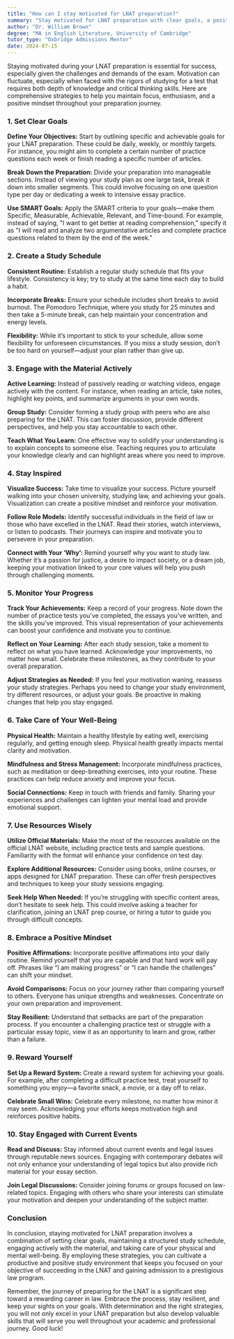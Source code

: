 ```yaml
---
title: "How can I stay motivated for LNAT preparation?"
summary: "Stay motivated for LNAT preparation with clear goals, a positive mindset, and effective study strategies to enhance focus and enthusiasm."
author: "Dr. William Brown"
degree: "MA in English Literature, University of Cambridge"
tutor_type: "Oxbridge Admissions Mentor"
date: 2024-07-15
---
```


Staying motivated during your LNAT preparation is essential for success, especially given the challenges and demands of the exam. Motivation can fluctuate, especially when faced with the rigors of studying for a test that requires both depth of knowledge and critical thinking skills. Here are comprehensive strategies to help you maintain focus, enthusiasm, and a positive mindset throughout your preparation journey.

### 1. Set Clear Goals

**Define Your Objectives:**
Start by outlining specific and achievable goals for your LNAT preparation. These could be daily, weekly, or monthly targets. For instance, you might aim to complete a certain number of practice questions each week or finish reading a specific number of articles. 

**Break Down the Preparation:**
Divide your preparation into manageable sections. Instead of viewing your study plan as one large task, break it down into smaller segments. This could involve focusing on one question type per day or dedicating a week to intensive essay practice. 

**Use SMART Goals:**
Apply the SMART criteria to your goals—make them Specific, Measurable, Achievable, Relevant, and Time-bound. For example, instead of saying, "I want to get better at reading comprehension," specify it as "I will read and analyze two argumentative articles and complete practice questions related to them by the end of the week."

### 2. Create a Study Schedule

**Consistent Routine:**
Establish a regular study schedule that fits your lifestyle. Consistency is key; try to study at the same time each day to build a habit. 

**Incorporate Breaks:**
Ensure your schedule includes short breaks to avoid burnout. The Pomodoro Technique, where you study for 25 minutes and then take a 5-minute break, can help maintain your concentration and energy levels.

**Flexibility:**
While it’s important to stick to your schedule, allow some flexibility for unforeseen circumstances. If you miss a study session, don’t be too hard on yourself—adjust your plan rather than give up.

### 3. Engage with the Material Actively

**Active Learning:**
Instead of passively reading or watching videos, engage actively with the content. For instance, when reading an article, take notes, highlight key points, and summarize arguments in your own words. 

**Group Study:**
Consider forming a study group with peers who are also preparing for the LNAT. This can foster discussion, provide different perspectives, and help you stay accountable to each other.

**Teach What You Learn:**
One effective way to solidify your understanding is to explain concepts to someone else. Teaching requires you to articulate your knowledge clearly and can highlight areas where you need to improve.

### 4. Stay Inspired

**Visualize Success:**
Take time to visualize your success. Picture yourself walking into your chosen university, studying law, and achieving your goals. Visualization can create a positive mindset and reinforce your motivation.

**Follow Role Models:**
Identify successful individuals in the field of law or those who have excelled in the LNAT. Read their stories, watch interviews, or listen to podcasts. Their journeys can inspire and motivate you to persevere in your preparation.

**Connect with Your ‘Why’:**
Remind yourself why you want to study law. Whether it’s a passion for justice, a desire to impact society, or a dream job, keeping your motivation linked to your core values will help you push through challenging moments.

### 5. Monitor Your Progress

**Track Your Achievements:**
Keep a record of your progress. Note down the number of practice tests you've completed, the essays you've written, and the skills you've improved. This visual representation of your achievements can boost your confidence and motivate you to continue.

**Reflect on Your Learning:**
After each study session, take a moment to reflect on what you have learned. Acknowledge your improvements, no matter how small. Celebrate these milestones, as they contribute to your overall preparation.

**Adjust Strategies as Needed:**
If you feel your motivation waning, reassess your study strategies. Perhaps you need to change your study environment, try different resources, or adjust your goals. Be proactive in making changes that help you stay engaged.

### 6. Take Care of Your Well-Being

**Physical Health:**
Maintain a healthy lifestyle by eating well, exercising regularly, and getting enough sleep. Physical health greatly impacts mental clarity and motivation.

**Mindfulness and Stress Management:**
Incorporate mindfulness practices, such as meditation or deep-breathing exercises, into your routine. These practices can help reduce anxiety and improve your focus.

**Social Connections:**
Keep in touch with friends and family. Sharing your experiences and challenges can lighten your mental load and provide emotional support.

### 7. Use Resources Wisely

**Utilize Official Materials:**
Make the most of the resources available on the official LNAT website, including practice tests and sample questions. Familiarity with the format will enhance your confidence on test day.

**Explore Additional Resources:**
Consider using books, online courses, or apps designed for LNAT preparation. These can offer fresh perspectives and techniques to keep your study sessions engaging.

**Seek Help When Needed:**
If you’re struggling with specific content areas, don’t hesitate to seek help. This could involve asking a teacher for clarification, joining an LNAT prep course, or hiring a tutor to guide you through difficult concepts.

### 8. Embrace a Positive Mindset

**Positive Affirmations:**
Incorporate positive affirmations into your daily routine. Remind yourself that you are capable and that hard work will pay off. Phrases like “I am making progress” or “I can handle the challenges” can shift your mindset.

**Avoid Comparisons:**
Focus on your journey rather than comparing yourself to others. Everyone has unique strengths and weaknesses. Concentrate on your own preparation and improvement.

**Stay Resilient:**
Understand that setbacks are part of the preparation process. If you encounter a challenging practice test or struggle with a particular essay topic, view it as an opportunity to learn and grow, rather than a failure.

### 9. Reward Yourself

**Set Up a Reward System:**
Create a reward system for achieving your goals. For example, after completing a difficult practice test, treat yourself to something you enjoy—a favorite snack, a movie, or a day off to relax.

**Celebrate Small Wins:**
Celebrate every milestone, no matter how minor it may seem. Acknowledging your efforts keeps motivation high and reinforces positive habits.

### 10. Stay Engaged with Current Events

**Read and Discuss:**
Stay informed about current events and legal issues through reputable news sources. Engaging with contemporary debates will not only enhance your understanding of legal topics but also provide rich material for your essay section.

**Join Legal Discussions:**
Consider joining forums or groups focused on law-related topics. Engaging with others who share your interests can stimulate your motivation and deepen your understanding of the subject matter.

### Conclusion

In conclusion, staying motivated for LNAT preparation involves a combination of setting clear goals, maintaining a structured study schedule, engaging actively with the material, and taking care of your physical and mental well-being. By employing these strategies, you can cultivate a productive and positive study environment that keeps you focused on your objective of succeeding in the LNAT and gaining admission to a prestigious law program.

Remember, the journey of preparing for the LNAT is a significant step toward a rewarding career in law. Embrace the process, stay resilient, and keep your sights on your goals. With determination and the right strategies, you will not only excel in your LNAT preparation but also develop valuable skills that will serve you well throughout your academic and professional journey. Good luck!
    
